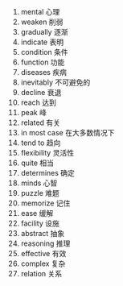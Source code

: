 1. mental  心理
2. weaken  削弱
3. gradually 逐渐
4. indicate  表明
5. condition  条件
6. function 功能
7. diseases 疾病
8. inevitably 不可避免的
9. decline 衰退
10. reach 达到
11. peak  峰
12. related 有关
13. in most case 在大多数情况下
14. tend to 趋向
15. flexibility 灵活性
16. quite 相当
17. determines 确定
18. minds  心智
19. puzzle 难题
20. memorize 记住
21. ease 缓解
22. facility 设施
23. abstract 抽象
24. reasoning 推理
25. effective 有效
26. complex 复杂
27. relation 关系